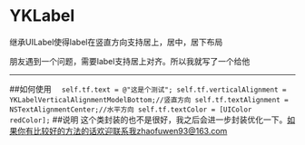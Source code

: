 # YKLabel
继承UILabel使得label在竖直方向支持居上，居中，居下布局

朋友遇到一个问题，需要label支持居上对齐。所以我就写了一个给他
***
##如何使用
`  self.tf.text = @"这是个测试";
    self.tf.verticalAlignment = YKLabelVerticalAlignmentModelBottom;//竖直方向
    self.tf.textAlignment = NSTextAlignmentCenter;//水平方向
    self.tf.textColor = [UIColor redColor];`
##说明
这个类封装的也不是很好，我之后会进一步封装优化一下。如果你有比较好的方法的话欢迎联系我zhaofuwen93@163.com
